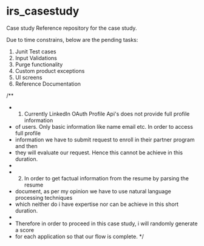 # irs_casestudy
Case study
Reference repository for the case study.

Due to time constrains, below are the pending tasks:
1. Junit Test cases
2. Input Validations
3. Purge functionality
4. Custom product exceptions
5. UI screens
6. Reference Documentation

/**
* 1. Currently LinkedIn OAuth Profile Api's does not provide full profile information 
* of users. Only basic information like name email etc. In order to access full profile 
* information we have to submit request to enroll in their partner program and then 
* they will evaluate our request. Hence this cannot be achieve in this duration.
* 
* 2. In order to get factual information from the resume by parsing the resume 
* document, as per my opinion we have to use natural language processing techniques
* which neither do i have expertise nor can be achieve in this short duration.
* 
* Therefore in order to proceed in this case study, i will randomly generate a score
* for each application so that our flow is complete.
*/
